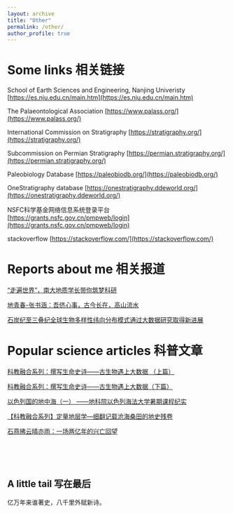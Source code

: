 ```yaml
---
layout: archive
title: "Other"
permalink: /other/
author_profile: true
---
```


Some links 相关链接
======
School of Earth Sciences and Engineering, Nanjing Univeristy [https://es.nju.edu.cn/main.htm](https://es.nju.edu.cn/main.htm)

The Palaeontological Association [https://www.palass.org/](https://www.palass.org/)

International Commission on Stratigraphy [https://stratigraphy.org/](https://stratigraphy.org/)

Subcommission on Permian Stratigraphy [https://permian.stratigraphy.org/](https://permian.stratigraphy.org/)

Paleobiology Database [https://paleobiodb.org/](https://paleobiodb.org/)

OneStratigraphy database [https://onestratigraphy.ddeworld.org/](https://onestratigraphy.ddeworld.org/)

NSFC科学基金网络信息系统登录平台 [https://grants.nsfc.gov.cn/pmpweb/login](https://grants.nsfc.gov.cn/pmpweb/login)

stackoverflow [https://stackoverflow.com/](https://stackoverflow.com/)


Reports about me 相关报道
======
[“走遍世界”，南大地质学长带你筑梦科研](https://baijiahao.baidu.com/s?id=1694387184169767697&wfr=spider&for=pc)

[地青春-张书涵：吾侪心事，古今长在，高山流水](https://mp.weixin.qq.com/s/lQcNkXDggPKeZz5mRBdzSg)

[石炭纪至三叠纪全球生物多样性纬向分布模式通过大数据研究取得新进展](https://es.nju.edu.cn/e5/07/c22449a582919/page.htm)


Popular science articles  科普文章
======
[科教融合系列：撰写生命史诗——古生物遇上大数据 （上篇）](https://mp.weixin.qq.com/s/CqXo_OKg6w4cZCSZlsHRAA)

[科教融合系列：撰写生命史诗——古生物遇上大数据（下篇）](https://ndsc.nju.edu.cn/5a/60/c11250a481888/page.htm)

[以色列国的地中海（一） ——地科院以色列海法大学暑期课程纪实](https://mp.weixin.qq.com/s/uyJmTOWNWf6EkT9nw1Gs3A)

[【科教融合系列】定量地层学—细翻记载沧海桑田的地史残卷](https://mp.weixin.qq.com/s/XrKHfoTBVZ3vrMUaHiZh_g)

[石燕拂云晴亦雨：一场两亿年的兴亡回望](https://mp.weixin.qq.com/s/zAiCRznNgdR4Z2U8X0F6Iw)

<br>

<!-- Event photos 活动照片
======

PAL ASS meeting in Cambridge, 2023
![C231](/images/foot_print/IMG_20230913_131922-01.jpeg)

Visiting student at Unviersity of Oxford, 2023

![pic](/images/foot_print/mmexport1696138911349.jpg)

Meeting reports in Tibet, 2023

![T221](/images/foot_print/IMG_20230517_080729.jpg)
![T222](/images/foot_print/IMG_20230519_184622.jpg)

Field trips in Xinjiang, 2021

![p221](/images/foot_print/mmexport1659891604103.jpg)

Field trips at the penglaitan section, the GSSP of the Lopingian, 2021

![p221](/images/foot_print/mmexport1640774919675.jpg)

Defense of bachelor's thesis at Nanjing University, 2021

![pic](/images/foot_print/mmexport1623303381367.jpg)

Meeting reports in Yunnan, 2020

![Y221](/images/foot_print/mmexport1605261735260-01.jpeg)


Lead introduction of the Meishan section, the GSSP of the Triassic, 2019

![C191](/images/foot_print/4b6434200dc307db.jpg)

Field trips at Lesvos island, Greece, 2019

![L191](/images/foot_print/IMG_20191003_110735.jpg)

Field trips at Hezheng, 2019

![H191](/images/foot_print/IMG_20190816_094926.jpg)

Field trips in New Zealand, 2018

![N181](/images/foot_print/-2f5e19329e695a45-01.jpeg)
![N182](/images/foot_print/IMG_20181226_154242.jpg)

Field trips at the Dead Sea, 2018

![D181](/images/foot_print/mmexport1534250798410-01.jpeg)

Studing at Nanjing University, 2017

![N18_1](/images/foot_print/IMG_20190326_135117.jpg) -->

<br>
<br>

A little tail 写在最后
------
<!-- Geology is the study of pressure and time. That’s all it takes, really. Pressure and time. -->

亿万年来谁著史，八千里外赋新诗。
